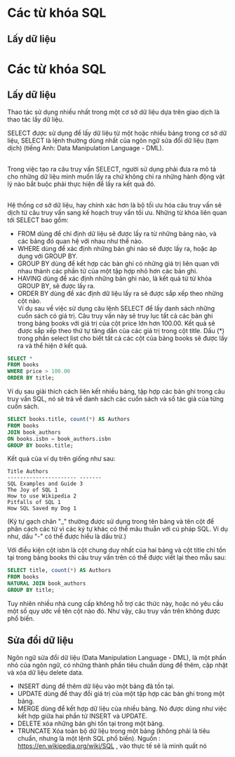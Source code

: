 # Các từ khóa SQL

## Lấy dữ liệu

# Các từ khóa SQL

## Lấy dữ liệu

Thao tác sử dụng nhiều nhất trong một cơ sở dữ liệu dựa trên giao dịch là thao tác lấy dữ liệu.

SELECT được sử dụng để lấy dữ liệu từ một hoặc nhiều bảng trong cơ sở dữ liệu, SELECT là lệnh thường dùng nhất của ngôn ngữ sửa đổi dữ liệu (tạm dịch) (tiếng Anh: Data Manipulation Language - DML).

<br/>Trong việc tạo ra câu truy vấn SELECT, người sử dụng phải đưa ra mô tả cho những dữ liệu mình muốn lấy ra chứ không chỉ ra những hành động vật lý nào bắt buộc phải thực hiện để lấy ra kết quả đó.

<br/>Hệ thống cơ sở dữ liệu, hay chính xác hơn là bộ tối ưu hóa câu truy vấn sẽ dịch từ câu truy vấn sang kế hoạch truy vấn tối ưu.
Những từ khóa liên quan tới SELECT bao gồm:

- FROM dùng để chỉ định dữ liệu sẽ được lấy ra từ những bảng nào, và các bảng đó quan hệ với nhau như thế nào.
- WHERE dùng để xác định những bản ghi nào sẽ được lấy ra, hoặc áp dụng với GROUP BY.
- GROUP BY dùng để kết hợp các bản ghi có những giá trị liên quan với nhau thành các phần tử của một tập hợp nhỏ hơn các bản ghi.
- HAVING dùng để xác định những bản ghi nào, là kết quả từ từ khóa GROUP BY, sẽ được lấy ra.
- ORDER BY dùng để xác định dữ liệu lấy ra sẽ được sắp xếp theo những cột nào.
  <br/> Ví dụ sau về việc sử dụng câu lệnh SELECT để lấy danh sách những cuốn sách có giá trị. Câu truy vấn này sẽ truy lục tất cả các bản ghi trong bảng books với giá trị của cột price lớn hơn 100.00. Kết quả sẽ được sắp xếp theo thứ tự tăng dần của các giá trị trong cột title. Dấu (\*) trong phần select list cho biết tất cả các cột của bảng books sẽ được lấy ra và thể hiện ở kết quả.

```sql
SELECT *
FROM books
WHERE price > 100.00
ORDER BY title;
```

Ví dụ sau giải thích cách liên kết nhiều bảng, tập hợp các bản ghi trong câu truy vấn SQL, nó sẽ trả về danh sách các cuốn sách và số tác giả của từng cuốn sách.

```Sql
SELECT books.title, count(*) AS Authors
FROM books
JOIN book_authors
ON books.isbn = book_authors.isbn
GROUP BY books.title;
```

Kết quả của ví dụ trên giống như sau:

```console
Title Authors
---------------------- -------
SQL Examples and Guide 3
The Joy of SQL 1
How to use Wikipedia 2
Pitfalls of SQL 1
How SQL Saved my Dog 1
```

(Ký tự gạch chân "\_" thường được sử dụng trong tên bảng và tên cột để phân cách các từ vì các ký tự khác có thể mâu thuẫn với cú pháp SQL. Ví dụ như, dấu "-" có thể được hiểu là dấu trừ.)

Với điều kiện cột isbn là cột chung duy nhất của hai bảng và cột title chỉ tồn tại trong bảng books thì câu truy vấn trên có thể được viết lại theo mẫu sau:

```sql
SELECT title, count(*) AS Authors
FROM books
NATURAL JOIN book_authors
GROUP BY title;
```

Tuy nhiên nhiều nhà cung cấp không hỗ trợ các thức này, hoặc nó yêu cầu một số quy ước về tên cột nào đó. Như vậy, câu truy vấn trên không được phổ biến.

## Sửa đổi dữ liệu

Ngôn ngữ sửa đổi dữ liệu (Data Manipulation Language - DML), là một phần nhỏ của ngôn ngữ, có những thành phần tiêu chuẩn dùng để thêm, cập nhật và xóa dữ liệu delete data.

- INSERT dùng để thêm dữ liệu vào một bảng đã tồn tại.
- UPDATE dùng để thay đổi giá trị của một tập hợp các bản ghi trong một bảng.
- MERGE dùng để kết hợp dữ liệu của nhiều bảng. Nó được dùng như việc kết hợp giữa hai phần tử INSERT và UPDATE.
- DELETE xóa những bản ghi tồn tại trong một bảng.
- TRUNCATE Xóa toàn bộ dữ liệu trong một bảng (không phải là tiêu chuẩn, nhưng là một lệnh SQL phổ biến).
  Nguồn : https://en.wikipedia.org/wiki/SQL , vào thực tế sẽ là mình quất nó
